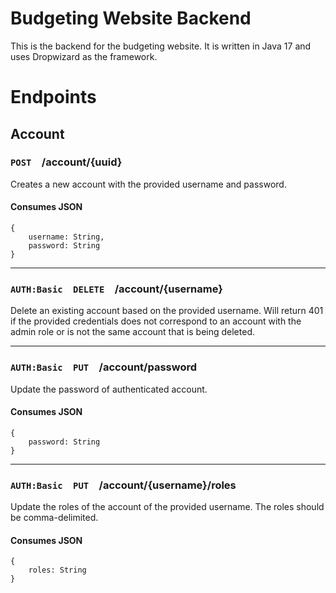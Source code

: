 # Budgeting Website Backend
This is the backend for the budgeting website. It is written in Java 17 and uses Dropwizard as the framework.

# Endpoints

## Account

### `POST`&emsp;/account/{uuid}
Creates a new account with the provided username and password.

#### Consumes JSON
```
{
	username: String,
	password: String
}
```
---

### `AUTH:Basic`&emsp;`DELETE`&emsp;/account/{username}
Delete an existing account based on the provided username. Will return 401 if the provided credentials does not correspond to an account with the admin role or is not the same account that is being deleted.

---
### `AUTH:Basic`&emsp;`PUT`&emsp;/account/password
Update the password of authenticated account. 

#### Consumes JSON
```
{
	password: String
}
```
---

### `AUTH:Basic`&emsp;`PUT`&emsp;/account/{username}/roles
Update the roles of the account of the provided username. The roles should be comma-delimited.

#### Consumes JSON
```
{
	roles: String
}
```
